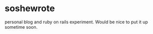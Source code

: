 # soshewrote
personal blog and ruby on rails experiment. Would be nice to put it up sometime soon. 
